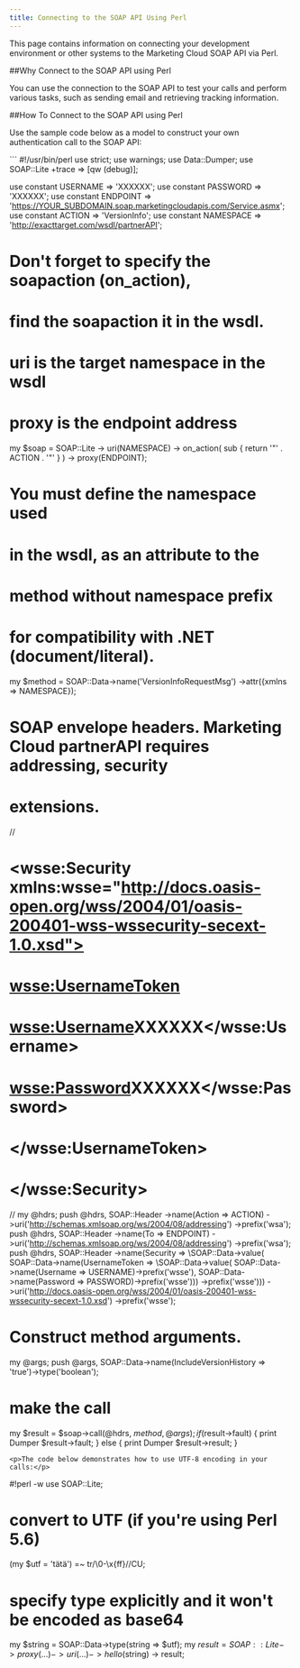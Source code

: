 ```yaml
---
title: Connecting to the SOAP API Using Perl
---
```

<p>This page contains information on connecting your development environment or other systems to the Marketing Cloud SOAP API via Perl.</p>

##Why Connect to the SOAP API using Perl
<p>You can use the connection to the SOAP API to test your calls and perform various tasks, such as sending email and retrieving tracking information.</p>

##How To Connect to the SOAP API using Perl
<p>Use the sample code below as a model to construct your own authentication call to the SOAP API:</p>
```
#!/usr/bin/perl
use strict;
use warnings;
use Data::Dumper;
use SOAP::Lite +trace => [qw (debug)];

use constant USERNAME  => 'XXXXXX';
use constant PASSWORD  => 'XXXXXX';
use constant ENDPOINT  => 'https://YOUR_SUBDOMAIN.soap.marketingcloudapis.com/Service.asmx';
use constant ACTION    => 'VersionInfo';
use constant NAMESPACE => 'http://exacttarget.com/wsdl/partnerAPI';

# Don't forget to specify the soapaction (on_action),
# find the soapaction it in the wsdl.
# uri is the target namespace in the wsdl
# proxy is the endpoint address
my $soap = SOAP::Lite
    -> uri(NAMESPACE)
    -> on_action( sub { return '"' . ACTION . '"' } )
    -> proxy(ENDPOINT);
# You must define the namespace used
# in the wsdl, as an attribute to the
# method without namespace prefix
# for compatibility with .NET (document/literal).
my $method = SOAP::Data->name('VersionInfoRequestMsg')
  ->attr({xmlns => NAMESPACE});
# SOAP envelope headers. Marketing Cloud partnerAPI requires addressing, security
# extensions.
//
# <wsse:Security xmlns:wsse="http://docs.oasis-open.org/wss/2004/01/oasis-200401-wss-wssecurity-secext-1.0.xsd">
#   <wsse:UsernameToken>
#     <wsse:Username>XXXXXX</wsse:Username>
#     <wsse:Password>XXXXXX</wsse:Password>
#   </wsse:UsernameToken>
# </wsse:Security>
//
my @hdrs;
push @hdrs, SOAP::Header
->name(Action => ACTION)
->uri('http://schemas.xmlsoap.org/ws/2004/08/addressing')
->prefix('wsa');
push @hdrs, SOAP::Header
->name(To => ENDPOINT)
->uri('http://schemas.xmlsoap.org/ws/2004/08/addressing')
->prefix('wsa');
push @hdrs, SOAP::Header
->name(Security =>
\SOAP::Data->value(
SOAP::Data->name(UsernameToken =>
\SOAP::Data->value(
SOAP::Data->name(Username => USERNAME)->prefix('wsse'),
SOAP::Data->name(Password => PASSWORD)->prefix('wsse')))
->prefix('wsse')))
->uri('http://docs.oasis-open.org/wss/2004/01/oasis-200401-wss-wssecurity-secext-1.0.xsd')
->prefix('wsse');
# Construct method arguments.
my @args;
push @args, SOAP::Data->name(IncludeVersionHistory => 'true')->type('boolean');
# make the call
my $result = $soap->call(@hdrs, $method, @args);
if ($result->fault) {
print Dumper $result->fault;
} else {
print Dumper $result->result;
}
```
<p>The code below demonstrates how to use UTF-8 encoding in your calls:</p>
```
#!perl -w
use SOAP::Lite;
# convert to UTF (if you're using Perl 5.6)
(my $utf = 't&#xE4;t&#xE4;') =~ tr/\0-\x{ff}//CU;
# specify type explicitly and it won't be encoded as base64
my $string = SOAP::Data->type(string => $utf);
my $result = SOAP::Lite
    -> proxy (...)
    -> uri (...)
    -> hello($string)
    -> result;
```     
